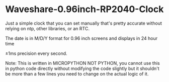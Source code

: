# Waveshare-0.96inch-RP2040-Clock
Just a simple clock that you can set manually that's pretty accurate without relying on ntp, other libraries, or an RTC.

The date is in M/D/Y format for 0.96 inch screens and displays in 24 hour time

±1ms precision every second.

Note: This is written in MICROPYTHON NOT PYTHON, you cannot use this in python code directly without modifying the code slightly but it shouldn't be more than a few lines you need to change on the actual logic of it.